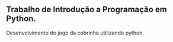 <h2>Trabalho de Introdução a Programação em Python.</h2>

Desenvolvimento do jogo da cobrinha utilizando python.
